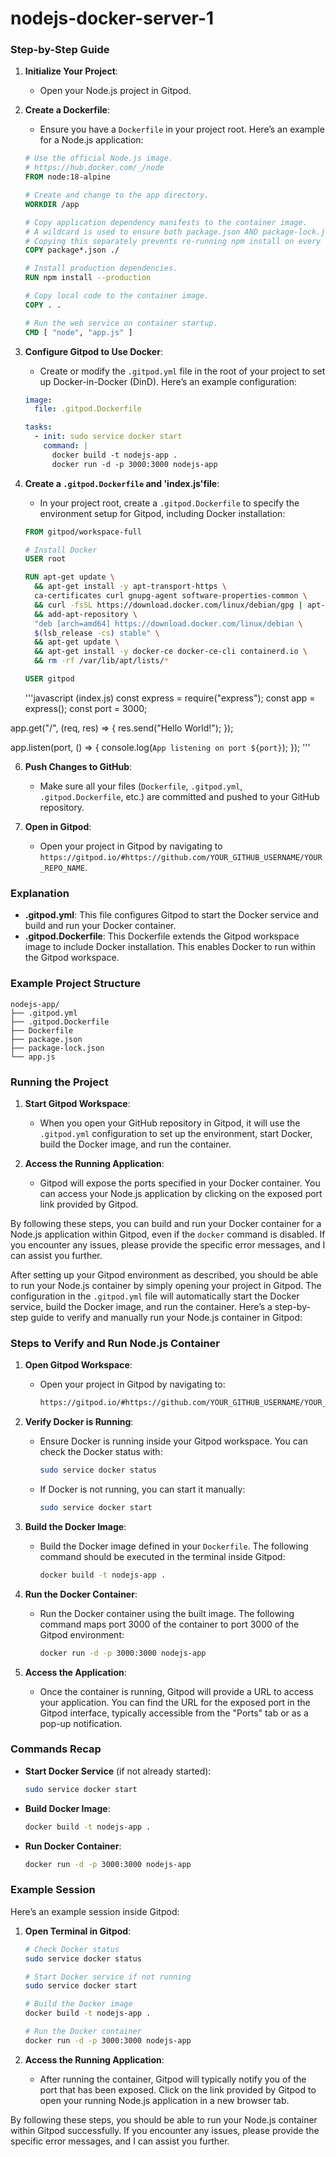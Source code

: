 # nodejs-docker-server-1

### Step-by-Step Guide

1. **Initialize Your Project**:
   - Open your Node.js project in Gitpod.

2. **Create a Dockerfile**:
   - Ensure you have a `Dockerfile` in your project root. Here’s an example for a Node.js application:

   ```dockerfile
   # Use the official Node.js image.
   # https://hub.docker.com/_/node
   FROM node:18-alpine

   # Create and change to the app directory.
   WORKDIR /app

   # Copy application dependency manifests to the container image.
   # A wildcard is used to ensure both package.json AND package-lock.json are copied.
   # Copying this separately prevents re-running npm install on every code change.
   COPY package*.json ./

   # Install production dependencies.
   RUN npm install --production

   # Copy local code to the container image.
   COPY . .

   # Run the web service on container startup.
   CMD [ "node", "app.js" ]
   ```

3. **Configure Gitpod to Use Docker**:
   - Create or modify the `.gitpod.yml` file in the root of your project to set up Docker-in-Docker (DinD). Here’s an example configuration:

   ```yaml
   image:
     file: .gitpod.Dockerfile

   tasks:
     - init: sudo service docker start
       command: |
         docker build -t nodejs-app .
         docker run -d -p 3000:3000 nodejs-app
   ```

4. **Create a `.gitpod.Dockerfile` and 'index.js'file**:
   - In your project root, create a `.gitpod.Dockerfile` to specify the environment setup for Gitpod, including Docker installation:

   ```dockerfile
   FROM gitpod/workspace-full

   # Install Docker
   USER root

   RUN apt-get update \
     && apt-get install -y apt-transport-https \
     ca-certificates curl gnupg-agent software-properties-common \
     && curl -fsSL https://download.docker.com/linux/debian/gpg | apt-key add - \
     && add-apt-repository \
     "deb [arch=amd64] https://download.docker.com/linux/debian \
     $(lsb_release -cs) stable" \
     && apt-get update \
     && apt-get install -y docker-ce docker-ce-cli containerd.io \
     && rm -rf /var/lib/apt/lists/*

   USER gitpod
   ```
   '''javascript (index.js)
   const express = require("express");
const app = express();
const port = 3000;

app.get("/", (req, res) => {
  res.send("Hello World!");
});

app.listen(port, () => {
  console.log(`App listening on port ${port}`);
});
'''
   

6. **Push Changes to GitHub**:
   - Make sure all your files (`Dockerfile`, `.gitpod.yml`, `.gitpod.Dockerfile`, etc.) are committed and pushed to your GitHub repository.

7. **Open in Gitpod**:
   - Open your project in Gitpod by navigating to `https://gitpod.io/#https://github.com/YOUR_GITHUB_USERNAME/YOUR_REPO_NAME`.
     

### Explanation

- **.gitpod.yml**: This file configures Gitpod to start the Docker service and build and run your Docker container.
- **.gitpod.Dockerfile**: This Dockerfile extends the Gitpod workspace image to include Docker installation. This enables Docker to run within the Gitpod workspace.

### Example Project Structure

```
nodejs-app/
├── .gitpod.yml
├── .gitpod.Dockerfile
├── Dockerfile
├── package.json
├── package-lock.json
└── app.js
```

### Running the Project

1. **Start Gitpod Workspace**:
   - When you open your GitHub repository in Gitpod, it will use the `.gitpod.yml` configuration to set up the environment, start Docker, build the Docker image, and run the container.

2. **Access the Running Application**:
   - Gitpod will expose the ports specified in your Docker container. You can access your Node.js application by clicking on the exposed port link provided by Gitpod.

By following these steps, you can build and run your Docker container for a Node.js application within Gitpod, even if the `docker` command is disabled. If you encounter any issues, please provide the specific error messages, and I can assist you further.

After setting up your Gitpod environment as described, you should be able to run your Node.js container by simply opening your project in Gitpod. The configuration in the `.gitpod.yml` file will automatically start the Docker service, build the Docker image, and run the container. Here’s a step-by-step guide to verify and manually run your Node.js container in Gitpod:

### Steps to Verify and Run Node.js Container

1. **Open Gitpod Workspace**:
   - Open your project in Gitpod by navigating to:
     ```sh
     https://gitpod.io/#https://github.com/YOUR_GITHUB_USERNAME/YOUR_REPO_NAME
     ```

2. **Verify Docker is Running**:
   - Ensure Docker is running inside your Gitpod workspace. You can check the Docker status with:
     ```sh
     sudo service docker status
     ```
   - If Docker is not running, you can start it manually:
     ```sh
     sudo service docker start
     ```

3. **Build the Docker Image**:
   - Build the Docker image defined in your `Dockerfile`. The following command should be executed in the terminal inside Gitpod:
     ```sh
     docker build -t nodejs-app .
     ```

4. **Run the Docker Container**:
   - Run the Docker container using the built image. The following command maps port 3000 of the container to port 3000 of the Gitpod environment:
     ```sh
     docker run -d -p 3000:3000 nodejs-app
     ```

5. **Access the Application**:
   - Once the container is running, Gitpod will provide a URL to access your application. You can find the URL for the exposed port in the Gitpod interface, typically accessible from the "Ports" tab or as a pop-up notification.

### Commands Recap

- **Start Docker Service** (if not already started):
  ```sh
  sudo service docker start
  ```

- **Build Docker Image**:
  ```sh
  docker build -t nodejs-app .
  ```

- **Run Docker Container**:
  ```sh
  docker run -d -p 3000:3000 nodejs-app
  ```

### Example Session

Here’s an example session inside Gitpod:

1. **Open Terminal in Gitpod**:
   ```sh
   # Check Docker status
   sudo service docker status

   # Start Docker service if not running
   sudo service docker start

   # Build the Docker image
   docker build -t nodejs-app .

   # Run the Docker container
   docker run -d -p 3000:3000 nodejs-app
   ```

2. **Access the Running Application**:
   - After running the container, Gitpod will typically notify you of the port that has been exposed. Click on the link provided by Gitpod to open your running Node.js application in a new browser tab.

By following these steps, you should be able to run your Node.js container within Gitpod successfully. If you encounter any issues, please provide the specific error messages, and I can assist you further.
